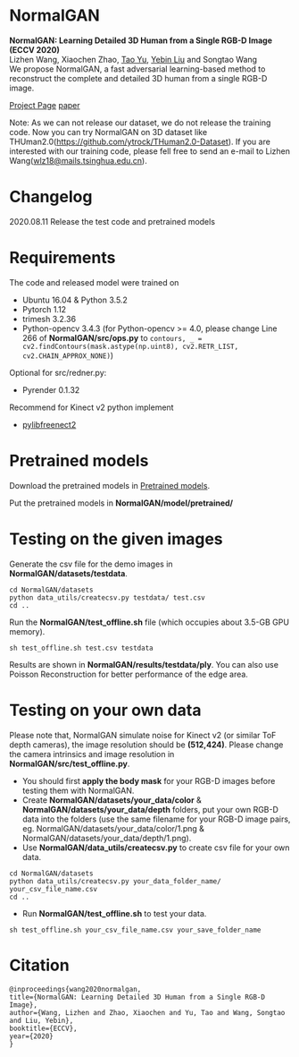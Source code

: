 # NormalGAN
**NormalGAN: Learning Detailed 3D Human from a Single RGB-D Image (ECCV 2020)**<br>
Lizhen Wang, Xiaochen Zhao, [Tao Yu](https://ytrock.com/), [Yebin Liu](http://www.liuyebin.com/) and Songtao Wang<br>
We propose NormalGAN, a fast adversarial learning-based method to reconstruct the complete and detailed 3D human from a single RGB-D image.

[Project Page](http://www.liuyebin.com/NormalGan/normalgan.html) [paper](https://export.arxiv.org/abs/2007.15340)

Note: As we can not release our dataset, we do not release the training code. Now you can try NormalGAN on 3D dataset like THUman2.0(https://github.com/ytrock/THuman2.0-Dataset). If you are interested with our training code, please fell free to send an e-mail to Lizhen Wang(wlz18@mails.tsinghua.edu.cn).

# Changelog
2020.08.11 Release the test code and pretrained models

# Requirements
The code and released model were trained on
 * Ubuntu 16.04 & Python 3.5.2
 * Pytorch 1.12
 * trimesh 3.2.36
 * Python-opencv 3.4.3 (for Python-opencv >= 4.0, please change Line 266 of **NormalGAN/src/ops.py** to `contours, _ = cv2.findContours(mask.astype(np.uint8), cv2.RETR_LIST, cv2.CHAIN_APPROX_NONE)`)

Optional for src/redner.py:
 * Pyrender 0.1.32

Recommend for Kinect v2 python implement
 * [pylibfreenect2](https://github.com/r9y9/pylibfreenect2)


# Pretrained models
Download the pretrained models in [Pretrained models](https://drive.google.com/file/d/1EJfDeow-yUcJm85zaKnZ3HsWGXk0Auze/view?usp=sharing).

Put the pretrained models in **NormalGAN/model/pretrained/**

# Testing on the given images
Generate the csv file for the demo images in **NormalGAN/datasets/testdata**. 
```
cd NormalGAN/datasets
python data_utils/createcsv.py testdata/ test.csv
cd ..
```

Run the **NormalGAN/test_offline.sh** file (which occupies about 3.5-GB GPU memory).
```
sh test_offline.sh test.csv testdata
```

Results are shown in **NormalGAN/results/testdata/ply**. You can also use Poisson Reconstruction for better performance of the edge area.

# Testing on your own data
Please note that, NormalGAN simulate noise for Kinect v2 (or similar ToF depth cameras), the image resolution should be **(512,424)**. Please change the camera intrinsics and image resolution in **NormalGAN/src/test_offline.py**.
 * You should first **apply the body mask** for your RGB-D images before testing them with NormalGAN. 
 * Create **NormalGAN/datasets/your_data/color** & **NormalGAN/datasets/your_data/depth** folders, put your own RGB-D data into the folders (use the same filename for your RGB-D image pairs, eg. NormalGAN/datasets/your_data/color/1.png & NormalGAN/datasets/your_data/depth/1.png). 
 * Use **NormalGAN/data_utils/createcsv.py** to create csv file for your own data.
```
cd NormalGAN/datasets
python data_utils/createcsv.py your_data_folder_name/ your_csv_file_name.csv
cd ..
```
 * Run **NormalGAN/test_offline.sh** to test your data.
```
sh test_offline.sh your_csv_file_name.csv your_save_folder_name
```


# Citation
```
@inproceedings{wang2020normalgan,
title={NormalGAN: Learning Detailed 3D Human from a Single RGB-D Image},
author={Wang, Lizhen and Zhao, Xiaochen and Yu, Tao and Wang, Songtao and Liu, Yebin},
booktitle={ECCV},
year={2020}
}
```


